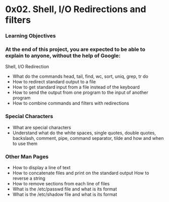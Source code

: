 #  0x02. Shell, I/O Redirections and filters


### Learning Objectives

### At the end of this project, you are expected to be able to explain to anyone, without the help of Google:
Shell, I/O Redirection

 -   What do the commands head, tail, find, wc, sort, uniq, grep, tr do
 -   How to redirect standard output to a file
 -   How to get standard input from a file instead of the keyboard
 -   How to send the output from one program to the input of another program
 -   How to combine commands and filters with redirections

### Special Characters

 -   What are special characters
 -   Understand what do the white spaces, single quotes, double quotes, backslash, comment, pipe, command separator, tilde and how and when to use them

### Other Man Pages

 -   How to display a line of text
 -   How to concatenate files and print on the standard output    How to reverse a string
 -   How to remove sections from each line of files
 -   What is the /etc/passwd file and what is its format
 -   What is the /etc/shadow file and what is its format
